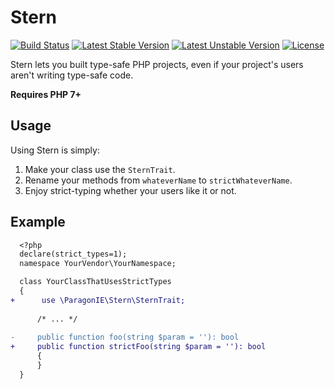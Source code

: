 # Stern

[![Build Status](https://travis-ci.org/paragonie/stern.svg?branch=master)](https://travis-ci.org/paragonie/stern)
[![Latest Stable Version](https://poser.pugx.org/paragonie/stern/v/stable)](https://packagist.org/packages/paragonie/stern)
[![Latest Unstable Version](https://poser.pugx.org/paragonie/stern/v/unstable)](https://packagist.org/packages/paragonie/stern)
[![License](https://poser.pugx.org/paragonie/stern/license)](https://packagist.org/packages/paragonie/stern)

Stern lets you built type-safe PHP projects, even if your project's users aren't writing type-safe code. 

**Requires PHP 7+**

## Usage

Using Stern is simply:

1. Make your class use the `SternTrait`.
2. Rename your methods from `whateverName` to `strictWhateverName`.
3. Enjoy strict-typing whether your users like it or not.

## Example

```diff
  <?php
  declare(strict_types=1);
  namespace YourVendor\YourNamespace;

  class YourClassThatUsesStrictTypes
  {
+      use \ParagonIE\Stern\SternTrait;
  
      /* ... */
  
-     public function foo(string $param = ''): bool
+     public function strictFoo(string $param = ''): bool
      {
      }
  }
```
